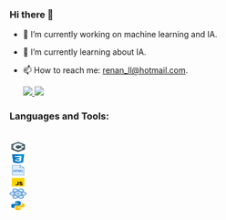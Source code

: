 ### Hi there 👋

- 🔭 I’m currently working on machine learning and IA.
- 🌱 I’m currently learning about IA.
- 📫 How to reach me: renan_ll@hotmail.com.

 
  <a href="https://github.com/renan-lemes">
  <img height="180em" src="https://github-readme-stats.vercel.app/api?username=renan-lemes&show_icons=true&theme=tokyonight&include_all_commits=true&count_private=true"/>
  <a href="https://github.com/renan-lemes">
  <img height="180em" src="https://github-readme-stats.vercel.app/api/top-langs/?username=renan-lemes&layout=compact&langs_count=7&theme=tokyonight"/>
</a>

### **Languages and Tools:**
<code>
<img align="center" alt="R-C" height="20" width="30" src="https://github.com/renan-lemes/renan-lemes/blob/main/assents/icons8-c-afiado-logotipo.svg">
<img align="center" alt="R-css" height="20" width="30" src="https://github.com/renan-lemes/renan-lemes/blob/main/assents/icons8-css3.svg"
<img align="center" alt="R-type" height="20" width="30" src="https://github.com/renan-lemes/renan-lemes/blob/main/assents/icons8-typescript.svg"> 
<img align="center" alt="R-html" height="20" width="30" src="https://github.com/renan-lemes/renan-lemes/blob/main/assents/icons8-html.gif">
<img align="center" alt="R-javasc" height="20" width="30" src="https://github.com/renan-lemes/renan-lemes/blob/main/assents/icons8-javascript.gif">
<img align="center" alt="R-react" height="20" width="30" src="https://github.com/renan-lemes/renan-lemes/blob/main/assents/icons8-reagir.gif">
<img align="center" alt="R-py" height="20" width="30" src="https://github.com/renan-lemes/renan-lemes/blob/main/assents/icons8-python.gif">

 
 </code>
 
 
